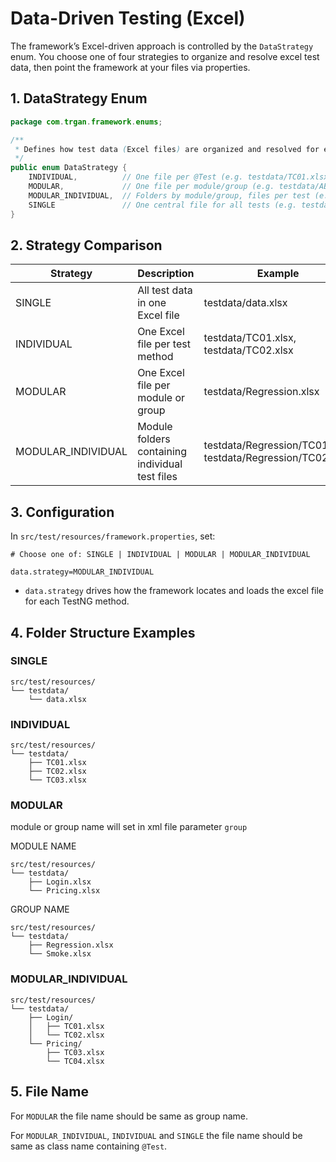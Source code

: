 # Data-Driven Testing (Excel)
The framework’s Excel-driven approach is controlled by the `DataStrategy` enum. You choose one of four strategies to organize and resolve excel test data, then point the framework at your files via properties.

## 1. DataStrategy Enum
```java
package com.trgan.framework.enums;

/**
 * Defines how test data (Excel files) are organized and resolved for each test.
 */
public enum DataStrategy {
    INDIVIDUAL,          // One file per @Test (e.g. testdata/TC01.xlsx)
    MODULAR,             // One file per module/group (e.g. testdata/ABC.xlsx)
    MODULAR_INDIVIDUAL,  // Folders by module/group, files per test (e.g. testdata/ABC/TC01.xlsx)
    SINGLE               // One central file for all tests (e.g. testdata/data.xlsx)
}
```

## 2. Strategy Comparison

| Strategy	|Description	|Example|
|-----------|---------------------|-------|
|SINGLE	|All test data in one Excel file	|testdata/data.xlsx|
|INDIVIDUAL	|One Excel file per test method|	testdata/TC01.xlsx, testdata/TC02.xlsx|
|MODULAR	|One Excel file per module or group	|testdata/Regression.xlsx|
|MODULAR_INDIVIDUAL	|Module folders containing individual test files	|testdata/Regression/TC01.xlsx, testdata/Regression/TC02.xlsx|

## 3. Configuration
In `src/test/resources/framework.properties`, set:

```properties
# Choose one of: SINGLE | INDIVIDUAL | MODULAR | MODULAR_INDIVIDUAL

data.strategy=MODULAR_INDIVIDUAL
```


- `data.strategy` drives how the framework locates and loads the excel file for each TestNG method.

## 4. Folder Structure Examples
### SINGLE
```
src/test/resources/
└── testdata/
    └── data.xlsx
```
### INDIVIDUAL
```
src/test/resources/
└── testdata/
    ├── TC01.xlsx
    ├── TC02.xlsx
    └── TC03.xlsx
```
### MODULAR
module or group name will set in xml file parameter `group`

MODULE NAME
```
src/test/resources/
└── testdata/
    ├── Login.xlsx
    └── Pricing.xlsx
```
GROUP NAME
```
src/test/resources/
└── testdata/
    ├── Regression.xlsx
    └── Smoke.xlsx
```
### MODULAR_INDIVIDUAL
```
src/test/resources/
└── testdata/
    ├── Login/
    │   ├── TC01.xlsx
    │   └── TC02.xlsx
    └── Pricing/
        ├── TC03.xlsx
        └── TC04.xlsx
```
## 5. File Name
For `MODULAR` the file name should be same as group name.

For `MODULAR_INDIVIDUAL`, `INDIVIDUAL` and `SINGLE` the file name should be same as class name containing `@Test`.
